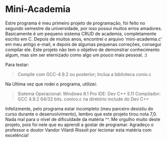 # Mini-Academia

Estre programa é meu primeiro projeto de programação, foi feito no segundo semestre da universidade, por isso possui muitos erros amadores.
Basicamente é um pequeno sistema CRUD de academia, completamente escrito em C. 
Depois de muitos anos, encontrei o arquivo 'mini-academia.c' em meu antigo e-mail, e depois de algumas pequenas correções, consegui compilar ele.
Este projeto não tem o objetivo de demonstrar conhecimento algum, mas sim ser eternizado como algo um pouco mais pessoal. :)

Para testar:
> Compile com GCC-4.9.2 ou posterior;
> Inclua a biblioteca conio.c

Na Ultima vez que rodei o programa, utilizei:
> Sistema Operacional: Windows 8.1 Pro
> IDE: Dev C++ 5.11
> Compilador: GCC 4.9.2 64/32 bits.
> conico.c na diretório include do Dev C++

Infelizmente, pelo programa estar incompleto (meu parceiro desistiu do curso durante o desenvolvimento), lembro que este
projeto tirou nota 7,0. Nada mal para o nível de dificuldade da matéria ^^.
Me orgulho muito deste projeto, pois foi nele que eu aprendi a gostar de programar.
Agradeço o professor e doutor Vandor Vilardi Rissoli por lecionar esta matéria com excelência!



